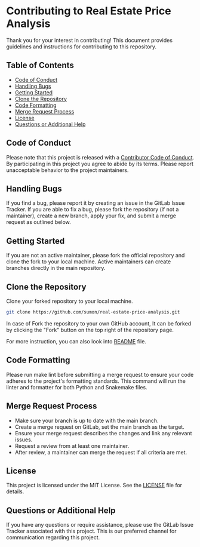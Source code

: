 # Contributing to Real Estate Price Analysis

Thank you for your interest in contributing! This document provides guidelines and instructions for contributing to this repository.

## Table of Contents

- [Code of Conduct](#code-of-conduct)
- [Handling Bugs](#handling-bugs)
- [Getting Started](#getting-started)
- [Clone the Repository](#clone-the-repository)
- [Code Formatting](#code-formatting)
- [Merge Request Process](#merge-request-process)
- [License](#license)
- [Questions or Additional Help](#Questions-or-Additional-Help)

## Code of Conduct

Please note that this project is released with a [Contributor Code of Conduct](CONDUCT.md). By participating in this project you agree to abide by its terms. Please report unacceptable behavior to the project maintainers.

## Handling Bugs
If you find a bug, please report it by creating an issue in the GitLab Issue Tracker. If you are able to fix a bug, please fork the repository (if not a maintainer), create a new branch, apply your fix, and submit a merge request as outlined below.

## Getting Started

If you are not an active maintainer, please fork the official repository and clone the fork to your local machine. Active maintainers can create branches directly in the main repository.

## Clone the Repository

Clone your forked repository to your local machine.

```sh
git clone https://github.com/sumon/real-estate-price-analysis.git
```
In case of Fork the repository to your own GitHub account, It can be forked by clicking the "Fork" button on the top right of the repository page.

For more instruction, you can also look into [README](README.md) file.

## Code Formatting

Please run make lint before submitting a merge request to ensure your code adheres to the project's formatting standards. This command will run the linter and formatter for both Python and Snakemake files.

## Merge Request Process
- Make sure your branch is up to date with the main branch.
- Create a merge request on GitLab, set the main branch as the target.
- Ensure your merge request describes the changes and link any relevant issues.
- Request a review from at least one maintainer.
- After review, a maintainer can merge the request if all criteria are met.

## License

This project is licensed under the MIT License. See the [LICENSE](LICENSE.txt) file for details.

## Questions or Additional Help
If you have any questions or require assistance, please use the GitLab Issue Tracker associated with this project. This is our preferred channel for communication regarding this project.
